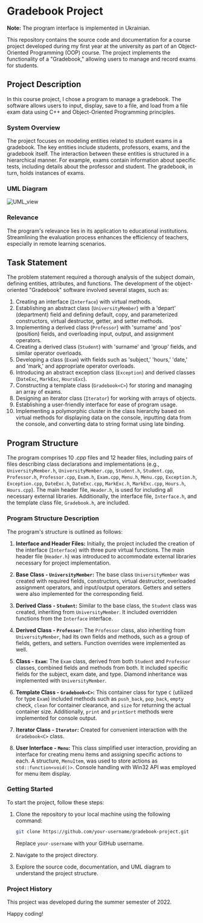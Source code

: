 # Gradebook Project

**Note:** The program interface is implemented in Ukrainian.

This repository contains the source code and documentation for a course project developed during my first year at the university as part of an Object-Oriented Programming (OOP) course. The project implements the functionality of a "Gradebook," allowing users to manage and record exams for students.

## Project Description

In this course project, I chose a program to manage a gradebook. The software allows users to input, display, save to a file, and load from a file exam data using C++ and Object-Oriented Programming principles.

### System Overview

The project focuses on modeling entities related to student exams in a gradebook. The key entities include students, professors, exams, and the gradebook itself. The interaction between these entities is structured in a hierarchical manner. For example, exams contain information about specific tests, including details about the professor and student. The gradebook, in turn, holds instances of exams.

### UML Diagram

![UML_view][UML_view]

### Relevance

The program's relevance lies in its application to educational institutions. Streamlining the evaluation process enhances the efficiency of teachers, especially in remote learning scenarios.

## Task Statement

The problem statement required a thorough analysis of the subject domain, defining entities, attributes, and functions. The development of the object-oriented "Gradebook" software involved several stages, such as:

1. Creating an interface (`Interface`) with virtual methods.
2. Establishing an abstract class (`UniversityMember`) with a 'depart' (department) field and defining default, copy, and parameterized constructors, virtual destructor, getter, and setter methods.
3. Implementing a derived class (`Professor`) with 'surname' and 'pos' (position) fields, and overloading input, output, and assignment operators.
4. Creating a derived class (`Student`) with 'surname' and 'group' fields, and similar operator overloads.
5. Developing a class (`Exam`) with fields such as 'subject,' 'hours,' 'date,' and 'mark,' and appropriate operator overloads.
6. Introducing an abstract exception class (`Exception`) and derived classes (`DateExc`, `MarkExc`, `HoursExc`).
7. Constructing a template class (`Gradebook<C>`) for storing and managing an array of exams.
8. Designing an iterator class (`Iterator`) for working with arrays of objects.
9. Establishing a user-friendly interface for ease of program usage.
10. Implementing a polymorphic cluster in the class hierarchy based on virtual methods for displaying data on the console, inputting data from the console, and converting data to string format using late binding.

## Program Structure

The program comprises 10 .cpp files and 12 header files, including pairs of files describing class declarations and implementations (e.g., `UniversityMember.h`, `UniversityMember.cpp`, `Student.h`, `Student.cpp`, `Professor.h`, `Professor.cpp`, `Exam.h`, `Exam.cpp`, `Menu.h`, `Menu.cpp`, `Exception.h`, `Exception.cpp`, `DateExc.h`, `DateExc.cpp`, `MarkExc.h`, `MarkExc.cpp`, `Hours.h`, `Hours.cpp`). The main header file, `Header.h`, is used for including all necessary external libraries. Additionally, the interface file, `Interface.h`, and the template class file, `Gradebook.h`, are included.

### Program Structure Description

The program's structure is outlined as follows:

1. **Interface and Header Files:** Initially, the project included the creation of the interface (`Interface`) with three pure virtual functions. The main header file (`Header.h`) was introduced to accommodate external libraries necessary for project implementation.

2. **Base Class - `UniversityMember`:** The base class `UniversityMember` was created with required fields, constructors, virtual destructor, overloaded assignment operators, and input/output operators. Getters and setters were also implemented for the corresponding field.

3. **Derived Class - `Student`:** Similar to the base class, the `Student` class was created, inheriting from `UniversityMember`. It included overridden functions from the `Interface` interface.

4. **Derived Class - `Professor`:** The `Professor` class, also inheriting from `UniversityMember`, had its own fields and methods, such as a group of fields, getters, and setters. Function overrides were implemented as well.

5. **Class - `Exam`:** The `Exam` class, derived from both `Student` and `Professor` classes, combined fields and methods from both. It included specific fields for the subject, exam date, and type. Diamond inheritance was implemented with `UniversityMember`.

6. **Template Class - `Gradebook<C>`:** This container class for type `C` (utilized for type `Exam`) included methods such as `push_back`, `pop_back`, `empty` check, `clean` for container clearance, and `size` for returning the actual container size. Additionally, `print` and `printSort` methods were implemented for console output.

7. **Iterator Class - `Iterator`:** Created for convenient interaction with the `Gradebook<C>` class.

8. **User Interface - `Menu`:** This class simplified user interaction, providing an interface for creating menu items and assigning specific actions to each. A structure, `MenuItem`, was used to store actions as `std::function<void()>`. Console handling with Win32 API was employed for menu item display.

### Getting Started

To start the project, follow these steps:

1. Clone the repository to your local machine using the following command:

    ```bash
    git clone https://github.com/your-username/gradebook-project.git
    ```

    Replace `your-username` with your GitHub username.

2. Navigate to the project directory.

3. Explore the source code, documentation, and UML diagram to understand the project structure.

### Project History

This project was developed during the summer semester of 2022.

Happy coding!

[UML_view]:https://imgur.com/a/gRF43ns